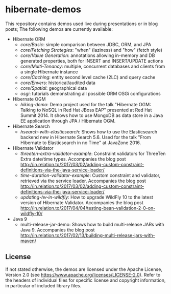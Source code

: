 # hibernate-demos

This repository contains demos used live during presentations or in blog posts; The following demos are currently available:

* Hibernate ORM
    - _core/Basic_: simple comparison between JDBC, ORM, and JPA
    - _core/Fetching Strategies_: "when" (laziness) and "how" (fetch style)
    - _core/Value Generation_: annotations allowing in-memory and DB generated properties, both for INSERT and INSERT/UPDATE actions
    - _core/Multi-Tenancy_: multiple, concurrent databases and clients from a single Hibernate instance
    - _core/Caching_: entity second level cache (2LC) and query cache
    - _core/Envers_: historical/audited data
    - _core/Spatial_: geographical data
    - _osgi_: tutorials demonstrating all possible ORM OSGi configurations
* Hibernate OGM
    - _hiking-demo_: Demo project used for the talk "Hibernate OGM: Talking to NoSQL in Red Hat JBoss EAP" presented at Red Hat Summit 2014. It shows how to use MongoDB as data store in a Java EE application through JPA / Hibernate OGM.
* Hibernate Search
    - _hsearch-with-elasticsearch_: Shows how to use the Elasticsearch backend new in Hibernate Search 5.6.
      Used for the talk "From Hibernate to Elasticsearch in no Time" at JavaZone 2016.
* Hibernate Validator
    - _threeten-extra-validator-example_: Constraint validators for ThreeTen Extra date/time types.
      Accompanies the blog post http://in.relation.to/2017/03/02/adding-custom-constraint-definitions-via-the-java-service-loader/
    - _time-duration-validator-example_: Custom constraint and validator, retrieved via the service loader.
      Accompanies the blog post http://in.relation.to/2017/03/02/adding-custom-constraint-definitions-via-the-java-service-loader/
    - _updating-hv-in-wildfly_: How to upgrade WildFly 10 to the latest version of Hibernate Validator.
       Accompanies the blog post http://in.relation.to/2017/04/04/testing-bean-validation-2-0-on-wildfly-10/
* Java 9
    - multi-release-jar-demo: Shows how to build multi-release JARs with Java 9.
      Accompanies the blog post http://in.relation.to/2017/02/13/building-multi-release-jars-with-maven/

## License

If not stated otherwise, the demos are licensed under the Apache License, Version 2.0 (see https://www.apache.org/licenses/LICENSE-2.0). Refer to the headers of individual files for specific license and copyright information, in particular of included library files.
